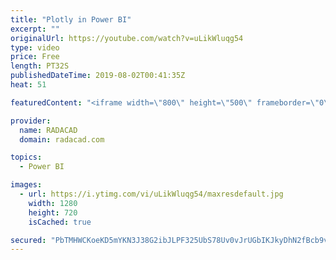 ```yaml
---
title: "Plotly in Power BI"
excerpt: ""
originalUrl: https://youtube.com/watch?v=uLikWluqg54
type: video
price: Free
length: PT32S
publishedDateTime: 2019-08-02T00:41:35Z
heat: 51

featuredContent: "<iframe width=\"800\" height=\"500\" frameborder=\"0\" src=\"https://www.youtube.com/embed/uLikWluqg54\" allow=\"accelerometer; autoplay; encrypted-media; gyroscope; picture-in-picture\" allowfullscreen></iframe>"

provider:
  name: RADACAD
  domain: radacad.com

topics:
  - Power BI

images:
  - url: https://i.ytimg.com/vi/uLikWluqg54/maxresdefault.jpg
    width: 1280
    height: 720
    isCached: true

secured: "PbTMHWCKoeKD5mYKN3J38G2ibJLPF325UbS78Uv0vJrUGbIKJkyDhN2fBcb9vVLXysFMidRFPeVSSjnNW5DhK4vB71qVm5yoKonJvUKE1mcP+Ey0CTDj93AJnj9AJJ6rm634MQK1kO4CV0bjcrQHYapfvhms3Q45DZLrs8jpP8RiDKGITnJ00RWvgGc9lt2I43HhXhoFufe/sX+b/xXXk9SPqjBAsKFIewU2miXTbjzfXazsp6yz3eL4rWz9zPUOa4YeFaQM2RmX6FwAUIsRm+bPYKgykU97WWrtvwirkM1LJpI2qqOA2/6urgP0msua/cJslH905FnVQNmyQtdk3HpTELuWYY8Nlv1Zo5b5oC8SI/eSWvrqiGvZxbQr0hgFQoPh/RMvRJIzPhKIezZN96gns/sW1x+B1X5V44iVWoU=;E35WJ2T8nAZigFjd+NLf2Q=="
---
```


